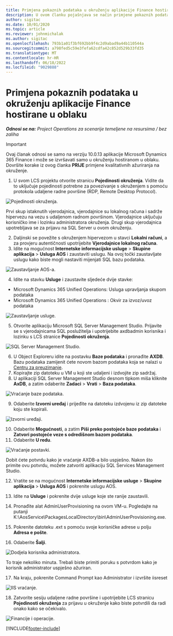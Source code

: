 ```yaml
---
title: Primjena pokaznih podataka u okruženju aplikacije Finance hostirane u oblaku
description: U ovom članku pojašnjava se način primjene pokaznih podataka iz aplikacije Project Operations na okruženje hostirano u oblaku aplikacije Dynamics 365 Finance.
author: sigitac
ms.date: 10/01/2020
ms.topic: article
ms.reviewer: johnmichalak
ms.author: sigitac
ms.openlocfilehash: 793b1a01f3bf692bb9f4c2d9abad9a44b110544a
ms.sourcegitcommit: a798fed5c59e3fefa62cdfa42c852d529b33fd35
ms.translationtype: MT
ms.contentlocale: hr-HR
ms.lasthandoff: 06/18/2022
ms.locfileid: "9029888"
---
```

# <a name="apply-demo-data-to-a-finance-cloud-hosted-environment"></a>Primjena pokaznih podataka u okruženju aplikacije Finance hostirane u oblaku

_**Odnosi se na:** Project Operations za scenarije temeljene na resursima / bez zaliha_

> [!IMPORTANT]
> Ovaj članak odnosi se samo na verziju 10.0.13 aplikacije Microsoft Dynamics 365 Finance i može se izvršavati samo u okruženju hostiranom u oblaku. Dovršite korake iz ovog članka **PRIJE** primjene kvalitativnih ažuriranja na okruženje.

1. U svom LCS projektu otvorite stranicu **Pojedinosti okruženja**. Vidite da to uključuje pojedinosti potrebne za povezivanje s okruženjem s pomoću protokola udaljene radne površine (RDP, Remote Desktop Protocol).

![Pojedinosti okruženja.](./media/1EnvironmentDetails.png)

Prvi skup istaknutih vjerodajnica, vjerodajnice su lokalnog računa i sadrže hipervezu na vezu s udaljenom radnom površinom. Vjerodajnice uključuju korisničko ime i lozinku administratora okruženja. Drugi skup vjerodajnica upotrebljava se za prijavu na SQL Server u ovom okruženju.

2. Daljinski se povežite s okruženjem hipervezom u stavci **Lokalni računi**, a za provjeru autentičnosti upotrijebite **Vjerodajnice lokalnog računa**.
3. Idite na mogućnost **Internetske informacijske usluge** > **Skupine aplikacija** > **Usluga AOS** i zaustaviti uslugu. Na ovoj točki zaustavljate uslugu kako biste mogli nastaviti mijenjati SQL bazu podataka.

![Zaustavljanje AOS-a.](./media/2StopAOS.png)

4. Idite na stavku **Usluge** i zaustavite sljedeće dvije stavke:

- Microsoft Dynamics 365 Unified Operations: Usluga upravljanja skupom podataka
- Microsoft Dynamics 365 Unified Operations : Okvir za izvoz/uvoz podataka

![Zaustavljanje usluge.](./media/3StopServices.png)

5. Otvorite aplikaciju Microsoft SQL Server Management Studio. Prijavite se s vjerodajnicama SQL poslužitelja i upotrijebite axdbadmin korisnika i lozinku s LCS stranice **Pojedinosti okruženja**.

![SQL Server Management Studio.](./media/4SSMS.png)

6. U Object Exploreru idite na postavku **Baze podataka** i pronađite **AXDB**. Bazu podataka zamijenit ćete novom bazom podataka koja se nalazi u [Centru za preuzimanje](https://download.microsoft.com/download/1/a/3/1a314bd2-b082-4a87-abdc-1ba26c92b63d/ProjOpsDemoDataFOGARelease.zip). 
7. Kopirajte zip datoteku u VM u koji ste udaljeni i izdvojite zip sadržaj.
8. U aplikaciji SQL Server Management Studio desnom tipkom miša kliknite **AxDB**, a zatim odaberite **Zadaci** > **Vrati** > **Baza podataka**.

![Vraćanje baze podataka.](./media/5RestoreDatabase.png)

9. Odaberite **Izvorni uređaj** i prijeđite na datoteku izdvojenu iz zip datoteke koju ste kopirali.

![Izvorni uređaji.](./media/6SourceDevice.png)

10. Odaberite **Mogućnosti**, a zatim **Piši preko postojeće baze podataka** i **Zatvori postojeće veze s odredišnom bazom podataka**. 
11. Odaberite **U redu**.

![Vraćanje postavki.](./media/7RestoreSetting.png)

Dobit ćete potvrdu kako je vraćanje AXDB-a bilo uspješno. Nakon što primite ovu potvrdu, možete zatvoriti aplikaciju SQL Services Management Studio.

12. Vratite se na mogućnost **Internetske informacijske usluge** > **Skupine aplikacija** > **Usluga AOS** i pokrenite uslugu AOS.
13. Idite na **Usluge** i pokrenite dvije usluge koje ste ranije zaustavili.

14. Pronađite alat AdminUserProvisioning na ovom VM-u. Pogledajte na putanji K:\AosService\PackagesLocalDirectory\bin\AdminUserProvisioning.exe.
15. Pokrenite datoteku .ext s pomoću svoje korisničke adrese u polju **Adresa e pošte**. 
16. Odaberite **Šalji**.

![Dodjela korisnika administratora.](./media/8AdminUserProvisioning.png)

To traje nekoliko minuta. Trebali biste primiti poruku s potvrdom kako je korisnik administrator uspješno ažuriran.

17. Na kraju, pokrenite Command Prompt kao Administrator i izvršite iisreset

![IIS vraćanje.](./media/9IISReset.png)

18. Zatvorite sesiju udaljene radne površine i upotrijebite LCS stranicu **Pojedinosti okruženja** za prijavu u okruženje kako biste potvrdili da radi onako kako se očekivalo.

![Financije i operacije.](./media/10FinanceAndOperations.png)


[!INCLUDE[footer-include](../includes/footer-banner.md)]